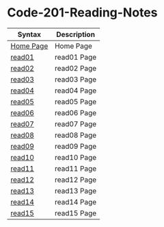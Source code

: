 # Code-201-Reading-Notes






| Syntax                                                                             | Description |
| -----------                                                                        | ----------- |
| [Home Page](https://github.com/HadeelAlshaer94/Code-201-Reading-Notes/README)      | Home Page         |
| [read01](https://hadeelalshaee94.github.io/reading-notes/read01)                   | read01 Page       |
| [read02](https://hadeelalshaee94.github.io/reading-notes/read02)                   | read02 Page       |
| [read03](https://hadeelalshaee94.github.io/reading-notes/read03)                   | read03 Page       |
| [read04](https://hadeelalshaee94.github.io/reading-notes/read04)                   | read04 Page       |
| [read05](https://hadeelalshaee94.github.io/reading-notes/read05)                   | read05 Page       |
| [read06](https://hadeelalshaee94.github.io/reading-notes/read06)                   | read06 Page       |
| [read07](https://hadeelalshaee94.github.io/reading-notes/read07)                   | read07 Page       |
| [read08](https://hadeelalshaee94.github.io/reading-notes/read08)                   | read08 Page       |
| [read09](https://hadeelalshaee94.github.io/reading-notes/read09)                   | read09 Page       |
| [read10](https://hadeelalshaee94.github.io/reading-notes/read10)                   | read10 Page       |
| [read11](https://hadeelalshaee94.github.io/reading-notes/read11)                   | read11 Page       |
| [read12](https://hadeelalshaee94.github.io/reading-notes/read12)                   | read12 Page       |
| [read13](https://hadeelalshaee94.github.io/reading-notes/read13)                   | read13 Page       |
| [read14](https://hadeelalshaee94.github.io/reading-notes/read14)                   | read14 Page       |
| [read15](https://hadeelalshaee94.github.io/reading-notes/read15)                   | read15 Page       |
